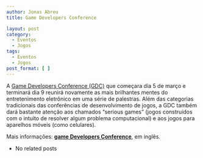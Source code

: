 ```yaml
---
author: Jonas Abreu
title: Game Developers Conference

layout: post
category:
  - Eventos
  - Jogos
tags:
  - Eventos
  - Jogos
post_format: [ ]
---
```

A [Game Developers Conference (GDC)][1] que começara dia 5 de março e terminará dia 9 reunirá novamente as mais brilhantes mentes do entretenimento eletrônico em uma série de palestras. Além das categorias tradicionais das conferências de desenvolvimento de jogos, a GDC também dará bastante atenção aos chamados “serious games” (jogos construídos com o intuito de resolver algum problema computacional) e aos jogos para aparelhos móveis (como celulares).

Mais informações: **[game Developers Conference][1]**, em inglês. 

*   No related posts












 [1]: http://www.gdconf.com





